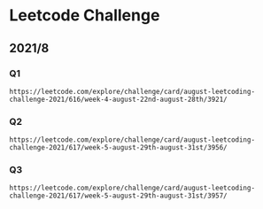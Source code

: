 # Leetcode Challenge

## 2021/8
### Q1
	https://leetcode.com/explore/challenge/card/august-leetcoding-challenge-2021/616/week-4-august-22nd-august-28th/3921/

### Q2
	https://leetcode.com/explore/challenge/card/august-leetcoding-challenge-2021/617/week-5-august-29th-august-31st/3956/

### Q3
	https://leetcode.com/explore/challenge/card/august-leetcoding-challenge-2021/617/week-5-august-29th-august-31st/3957/

